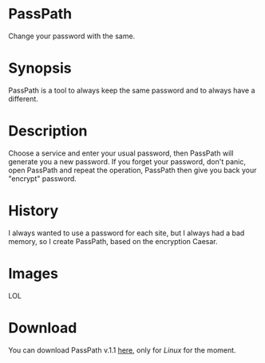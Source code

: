 # PassPath
Change your password with the same.
# Synopsis
PassPath is a tool to always keep the same password and to always have a different.
# Description
Choose a service and enter your usual password, then PassPath will generate you a new password.
If you forget your password, don't panic, open PassPath and repeat the operation, PassPath then give you back your "encrypt" password.
# History
I always wanted to use a password for each site, but I always had a bad memory, so I create PassPath, based on the encryption Caesar.
# Images
LOL
# Download
You can download PassPath v.1.1 [here](https://github.com/R3J3CT3D/PassPath/releases), only for *Linux* for the moment.
